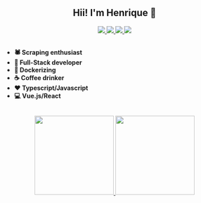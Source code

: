 <h2 align="center">
 Hii! I'm Henrique 👋
</h2>

<div align="center" style="display: inline_block;">
 <a href="https://t.me/pedrohenriquedev">
  <img src="https://img.shields.io/badge/Telegram-0D6BDB?style=for-the-badge&logo=telegram&logoColor=white" target="_blank">
 </a>

 <a href="https://pedrohdev.tech">
  <img src="https://img.shields.io/badge/Website-FF5244?style=for-the-badge&logo=website&logoColor=white">
 </a>

 <a href="https://www.linkedin.com/in/pedro-henrique-089539219/">
  <img src="https://img.shields.io/badge/-LinkedIn-%230077B5?style=for-the-badge&logo=linkedin&logoColor=white">
 </a> 

  <a href="mailto:contact@pedrohdev.tech">
   <img src="https://img.shields.io/badge/-Email-%23333?style=for-the-badge&logo=gmail&logoColor=white">
  </a>
</div>

<br/>

- **🕷 Scraping enthusiast**
- **🔭 Full-Stack developer**
- **🐳 Dockerizing**
- **☕ Coffee drinker**
- **❤ Typescript/Javascript**
- **💻 Vue.js/React**

<br/>

<div align="center">
  <a href="https://github.com/pedrohdev">
  <img height="180em" src="https://github-readme-stats.vercel.app/api?username=pedrohdev&show_icons=true&theme=tokyonight&include_all_commits=true&count_private=true"/>
  <img height="180em" src="https://github-readme-stats.vercel.app/api/top-langs/?username=pedrohdev&layout=compact&langs_count=7&theme=tokyonight"/>
</div>
